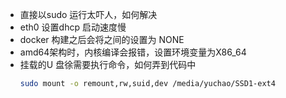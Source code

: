 
- 直接以sudo 运行太吓人，如何解决
- eth0 设置dhcp 启动速度慢
- docker 构建之后会将之间的设置为 NONE
- amd64架构时，内核编译会报错，设置环境变量为X86_64
- 挂载的U 盘徐需要执行命令，如何弄到代码中
  ```bash
  sudo mount -o remount,rw,suid,dev /media/yuchao/SSD1-ext4
  ```

